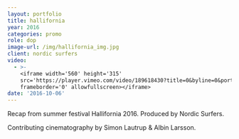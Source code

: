 ```yaml
---
layout: portfolio
title: hallifornia
year: 2016
categories: promo
role: dop
image-url: /img/hallifornia_img.jpg
client: nordic surfers
video:
  - >-
    <iframe width='560' height='315'
    src='https://player.vimeo.com/video/189618430?title=0&byline=0&portrait=0'
    frameborder='0' allowfullscreen></iframe>
date: '2016-10-06'
---
```


Recap from summer festival Hallifornia 2016. Produced by Nordic Surfers.

Contributing cinematography by Simon Lautrup & Albin Larsson.
